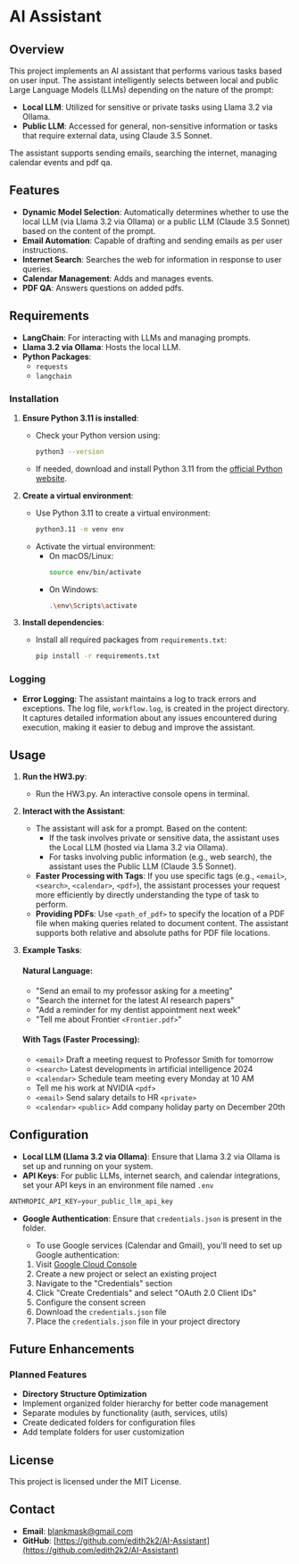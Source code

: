 # AI Assistant

## Overview

This project implements an AI assistant that performs various tasks based on user input. The assistant intelligently selects between local and public Large Language Models (LLMs) depending on the nature of the prompt:

- **Local LLM**: Utilized for sensitive or private tasks using Llama 3.2 via Ollama.
- **Public LLM**: Accessed for general, non-sensitive information or tasks that require external data, using Claude 3.5 Sonnet.

The assistant supports sending emails, searching the internet, managing calendar events and pdf qa.

## Features

- **Dynamic Model Selection**: Automatically determines whether to use the local LLM (via Llama 3.2 via Ollama) or a public LLM (Claude 3.5 Sonnet) based on the content of the prompt.
- **Email Automation**: Capable of drafting and sending emails as per user instructions.
- **Internet Search**: Searches the web for information in response to user queries.
- **Calendar Management**: Adds and manages events.
- **PDF QA**: Answers questions on added pdfs.

## Requirements

- **LangChain**: For interacting with LLMs and managing prompts.
- **Llama 3.2 via Ollama**: Hosts the local LLM.
- **Python Packages**:
    - `requests`
    - `langchain`
  
### Installation

1. **Ensure Python 3.11 is installed**: 
   - Check your Python version using:
     ```bash
     python3 --version
     ```
   - If needed, download and install Python 3.11 from the [official Python website](https://www.python.org/downloads/).

2. **Create a virtual environment**:
   - Use Python 3.11 to create a virtual environment:
     ```bash
     python3.11 -m venv env
     ```
   - Activate the virtual environment:
     - On macOS/Linux:
       ```bash
       source env/bin/activate
       ```
     - On Windows:
       ```bash
       .\env\Scripts\activate
       ```

3. **Install dependencies**:
   - Install all required packages from `requirements.txt`:
     ```bash
     pip install -r requirements.txt
     ```

### Logging

- **Error Logging**: The assistant maintains a log to track errors and exceptions. The log file, `workflow.log`, is created in the project directory. It captures detailed information about any issues encountered during execution, making it easier to debug and improve the assistant.

## Usage

1. **Run the HW3.py**:
     - Run the HW3.py. An interactive console opens in terminal.
2. **Interact with the Assistant**:
   - The assistant will ask for a prompt. Based on the content:
     - If the task involves private or sensitive data, the assistant uses the Local LLM (hosted via Llama 3.2 via Ollama).
     - For tasks involving public information (e.g., web search), the assistant uses the Public LLM (Claude 3.5 Sonnet).
   - **Faster Processing with Tags**: If you use specific tags (e.g., `<email>`, `<search>`, `<calendar>`, `<pdf>`), the assistant processes your request more efficiently by directly understanding the type of task to perform.
   - **Providing PDFs**: Use `<path_of_pdf>` to specify the location of a PDF file when making queries related to document content. The assistant supports both relative and absolute paths for PDF file locations.
3. **Example Tasks**:
     #### Natural Language:
     - "Send an email to my professor asking for a meeting"
     - "Search the internet for the latest AI research papers"
     - "Add a reminder for my dentist appointment next week"
     - "Tell me about Frontier `<Frontier.pdf>`" 

     #### With Tags (Faster Processing):
     - `<email>` Draft a meeting request to Professor Smith for tomorrow
     - `<search>` Latest developments in artificial intelligence 2024
     - `<calendar>` Schedule team meeting every Monday at 10 AM
     - Tell me his work at NVIDIA `<pdf>`
     - `<email>` Send salary details to HR `<private>`
     - `<calendar>` `<public>` Add company holiday party on December 20th

## Configuration

- **Local LLM (Llama 3.2 via Ollama)**: Ensure that Llama 3.2 via Ollama is set up and running on your system. 
- **API Keys**: For public LLMs, internet search, and calendar integrations, set your API keys in an environment file named `.env`

```python
ANTHROPIC_API_KEY=your_public_llm_api_key
```
- **Google Authentication**: Ensure that `credentials.json` is present in the folder.
  - To use Google services (Calendar and Gmail), you'll need to set up Google authentication:

  1. Visit [Google Cloud Console](https://console.cloud.google.com/)
  2. Create a new project or select an existing project
  3. Navigate to the "Credentials" section
  4. Click "Create Credentials" and select "OAuth 2.0 Client IDs"
  5. Configure the consent screen
  6. Download the `credentials.json` file
  7. Place the `credentials.json` file in your project directory

## Future Enhancements

### Planned Features
- **Directory Structure Optimization**
 - Implement organized folder hierarchy for better code management
 - Separate modules by functionality (auth, services, utils)
 - Create dedicated folders for configuration files
 - Add template folders for user customization

## License

This project is licensed under the MIT License.

## Contact

- **Email**: blankmask@gmail.com
- **GitHub**: [https://github.com/edith2k2/AI-Assistant](https://github.com/edith2k2/AI-Assistant)
